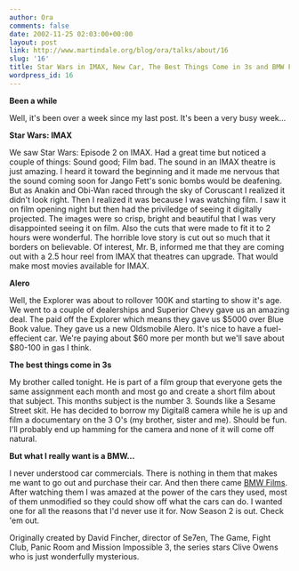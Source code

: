 ```yaml
---
author: Ora
comments: false
date: 2002-11-25 02:03:00+00:00
layout: post
link: http://www.martindale.org/blog/ora/talks/about/16
slug: '16'
title: Star Wars in IMAX, New Car, The Best Things Come in 3s and BMW Films
wordpress_id: 16
---
```


**Been a while**
  
Well, it's been over a week since my last post. It's been a very busy week...
  

  
**Star Wars: IMAX**
  
We saw Star Wars: Episode 2 on IMAX. Had a great time but noticed a couple of things: Sound good; Film bad. The sound in an IMAX theatre is just amazing. I heard it toward the beginning and it made me nervous that the sound coming soon for Jango Fett's sonic bombs would be deafening. But as Anakin and Obi-Wan raced through the sky of Coruscant I realized it didn't look right. Then I realized it was because I was watching film. I saw it on film opening night but then had the priviledge of seeing it digitally projected. The images were so crisp, bright and beautiful that I was very disappointed seeing it on film. Also the cuts that were made to fit it to 2 hours were wonderful. The horrible love story is cut out so much that it borders on believable. Of interest, Mr. B, informed me that they are coming out with a 2.5 hour reel from IMAX that theatres can upgrade. That would make most movies available for IMAX.
  

  
**Alero**
  
Well, the Explorer was about to rollover 100K and starting to show it's age. We went to a couple of dealerships and Superior Chevy gave us an amazing deal. The paid off the Explorer which means they gave us $5000 over Blue Book value. They gave us a new Oldsmobile Alero. It's nice to have a fuel-effecient car. We're paying about $60 more per month but we'll save about $80-100 in gas I think.
  

  
**The best things come in 3s**
  
My brother called tonight. He is part of a film group that everyone gets the same assignment each month and most go and create a short film about that subject. This months subject is the number 3. Sounds like a Sesame Street skit. He has decided to borrow my Digital8 camera while he is up and film a documentary on the 3 O's (my brother, sister and me). Should be fun. I'll probably end up hamming for the camera and none of it will come off natural.
  

  
**But what I really want is a BMW...**
  
I never understood car commercials. There is nothing in them that makes me want to go out and purchase their car. And then there came [BMW Films](http://www.bmwfilms.com). After watching them I was amazed at the power of the cars they used, most of them unmodified so they could show off what the cars can do. I wanted one for all the reasons that I'd never use it for. Now Season 2 is out. Check 'em out.
  

  
Originally created by David Fincher, director of Se7en, The Game, Fight Club, Panic Room and Mission Impossible 3, the series stars Clive Owens who is just wonderfully mysterious.
